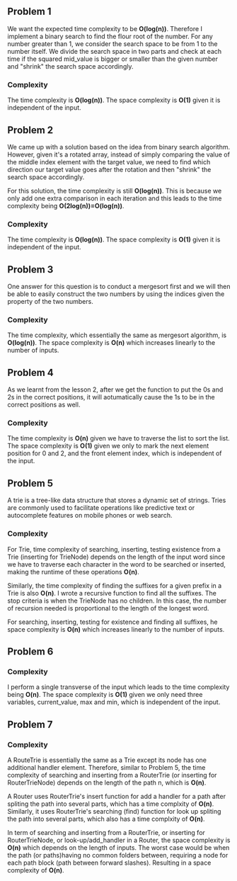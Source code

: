 ## Problem 1

We want the expected time complexity to be __O(log(n))__. Therefore I implement a binary search to find the flour root of the number. For any number greater than 1, we consider the search space to be from 1 to the number itself. We divide the search space in two parts and check at each time if the squared mid_value is bigger or smaller than the given number and "shrink" the search space accordingly.

### Complexity
The time complexity is __O(log(n))__.
The space complexity is __O(1)__ given it is independent of the input.

## Problem 2
We came up with a solution based on the idea from binary search algorithm. However, given it's a rotated array, instead of simply comparing the value of the middle index element with the target value, we need to find which direction our target value goes after the rotation and then "shrink" the search space accordingly.

For this solution, the time complexity is still __O(log(n))__. This is because we only add one extra comparison in each iteration and this leads to the time complexity being __O(2log(n))=O(log(n))__.

### Complexity
The time complexity is __O(log(n))__.
The space complexity is __O(1)__ given it is independent of the input.

## Problem 3

One answer for this question is to conduct a mergesort first and we will then be able to easily construct the two numbers by using the indices given the property of the two numbers. 

### Complexity
The time complexity, which essentially the same as mergesort algorithm, is __O(log(n))__.
The space complexity is __O(n)__ which increases linearly to the number of inputs.

## Problem 4

As we learnt from the lesson 2, after we get the function to put the 0s and 2s in the correct positions, it will aotumatically cause the 1s to be in the correct positions as well.

### Complexity
The time complexity is __O(n)__ given we have to traverse the list to sort the list.
The space complexity is __O(1)__ given we only to mark the next element position for 0 and 2, and the front element index, which is independent of the input.

## Problem 5
A trie is a tree-like data structure that stores a dynamic set of strings. Tries are commonly used to facilitate operations like predictive text or autocomplete features on mobile phones or web search.
### Complexity

For Trie, time complexity of searching, inserting, testing existence from a Trie (inserting for TrieNode) depends on the length of the input word since we have to traverse each character in the word to be searched or inserted, making the runtime of these operations __O(n)__. 

Similarly, the time complexity of finding the suffixes for a given prefix in a Trie is also __O(n)__. I wrote a recursive function to find all the suffixes. The stop criteria is when the TrieNode has no children. In this case, the number of recursion needed is proportional to the length of the longest word.

For searching, inserting, testing for existence and finding all suffixes, he space complexity is __O(n)__ which increases linearly to the number of inputs.

## Problem 6

### Complexity
I perform a single transverse of the input which leads to the time complexity being __O(n)__.
The space complexity is __O(1)__ given we only need three variables, current_value, max and min, which is independent of the input.

## Problem 7

### Complexity
A RouteTrie is essentially the same as a Trie except its node has one additional handler element. 
Therefore, similar to Problem 5, the time complexity of searching and inserting from a RouterTrie (or inserting for RouterTrieNode) depends on the length of the path n, which is __O(n)__.

A Router uses RouterTrie's insert function for add a handler for a path after spliting the path into several parts, which has a time complxity of __O(n)__. Similarly, it uses RouterTrie's searching (find) function for look up spliting the path into several parts, which also has a time complxity of __O(n)__.


In term of searching and inserting from a RouterTrie, or inserting for RouterTrieNode, or look-up/add_handler in a Router, the space complexity is __O(n)__ which depends on the length of inputs. 
The worst case would be when the path (or paths)having no common folders between, requiring a node for each path block (path between forward slashes). Resulting in a space complexity of __O(n)__.
